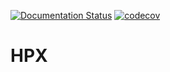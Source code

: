 [![Documentation Status](https://readthedocs.org/projects/hpx/badge/?version=latest)](https://hpx.readthedocs.io/en/latest/?badge=latest)
[![codecov](https://codecov.io/gh/nasa-gcn/hpx/graph/badge.svg?token=0gm6Yp8iUC)](https://codecov.io/gh/nasa-gcn/hpx)

# HPX
